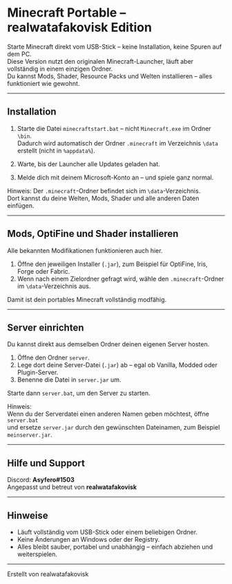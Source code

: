 # Minecraft Portable – realwatafakovisk Edition

Starte Minecraft direkt vom USB-Stick – keine Installation, keine Spuren auf dem PC.  
Diese Version nutzt den originalen Minecraft-Launcher, läuft aber vollständig in einem einzigen Ordner.  
Du kannst Mods, Shader, Resource Packs und Welten installieren – alles funktioniert wie gewohnt.

---

## Installation

1. Starte die Datei `minecraftstart.bat` – nicht `Minecraft.exe` im Ordner `\bin`.  
   Dadurch wird automatisch der Ordner `.minecraft` im Verzeichnis `\data` erstellt (nicht in `%appdata%`).

2. Warte, bis der Launcher alle Updates geladen hat.

3. Melde dich mit deinem Microsoft-Konto an – und spiele ganz normal.

Hinweis: Der `.minecraft`-Ordner befindet sich im `\data`-Verzeichnis.  
Dort kannst du deine Welten, Mods, Shader und alle anderen Daten einfügen.

---

## Mods, OptiFine und Shader installieren

Alle bekannten Modifikationen funktionieren auch hier.

1. Öffne den jeweiligen Installer (`.jar`), zum Beispiel für OptiFine, Iris, Forge oder Fabric.  
2. Wenn nach einem Zielordner gefragt wird, wähle den `.minecraft`-Ordner im `\data`-Verzeichnis aus.

Damit ist dein portables Minecraft vollständig modfähig.

---

## Server einrichten

Du kannst direkt aus demselben Ordner deinen eigenen Server hosten.

1. Öffne den Ordner `server`.  
2. Lege dort deine Server-Datei (`.jar`) ab – egal ob Vanilla, Modded oder Plugin-Server.  
3. Benenne die Datei in `server.jar` um.

Starte dann `server.bat`, um den Server zu starten.

Hinweis:  
Wenn du der Serverdatei einen anderen Namen geben möchtest, öffne `server.bat`  
und ersetze `server.jar` durch den gewünschten Dateinamen, zum Beispiel `meinserver.jar`.

---

## Hilfe und Support

Discord: **Asyfero#1503**  
Angepasst und betreut von **realwatafakovisk**

---

## Hinweise

- Läuft vollständig vom USB-Stick oder einem beliebigen Ordner.  
- Keine Änderungen an Windows oder der Registry.  
- Alles bleibt sauber, portabel und unabhängig – einfach abziehen und weiterspielen.

---

Erstellt von realwatafakovisk
